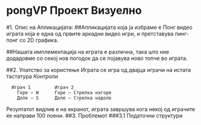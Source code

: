 # pongVP Проект Визуелно

#1. Опис на Апликацијата:
##Апликацијата која ја избраме е Понг видео играта која е една од првите аркадни видео игри, и претставува пинг-понг со 2D графика.

##Нашата имплементација на играта e различна, така што ние додадовме со секој нов погодок да се појавува ново топче во играта.

##2. Упатство за користење
Играта се игра од двајца играчи на истата тастатура
*Контроли*
```
  Играч 1		  Играч 2
	Горе – W	  Горе – Стрелка нагоре
	Доле – S	  Доле – Стрелка надоле
  ```
Резултатот видлив е на екранот, играта завршува кога некој од играчите ќе направи 100 поени.
##3. Проблемот
###3.1 Податочни структури
